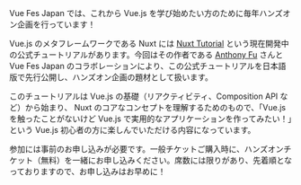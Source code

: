 Vue Fes Japan では、これから Vue.js を学び始めたい方のために毎年ハンズオン企画を行っています！

Vue.js のメタフレームワークである Nuxt には [Nuxt Tutorial](https://github.com/nuxt/learn.nuxt.com) という現在開発中の公式チュートリアルがあります。今回はその作者である [Anthony Fu](https://github.com/antfu) さんと Vue Fes Japan のコラボレーションにより、この公式チュートリアルを日本語版で先行公開し、ハンズオン企画の題材として扱います。

このチュートリアルは Vue.js の基礎（リアクティビティ、Composition API など）から始まり、 Nuxt のコアなコンセプトを理解するためのもので、「Vue.js を触ったことがないけど Vue.js で実用的なアプリケーションを作ってみたい！」という Vue.js 初心者の方に楽しんでいただける内容になっています。

参加には事前のお申し込みが必要です。一般チケットご購入時に、ハンズオンチケット（無料）を一緒にお申し込みください。席数には限りがあり、先着順となっておりますので、お申し込みはお早めに！
